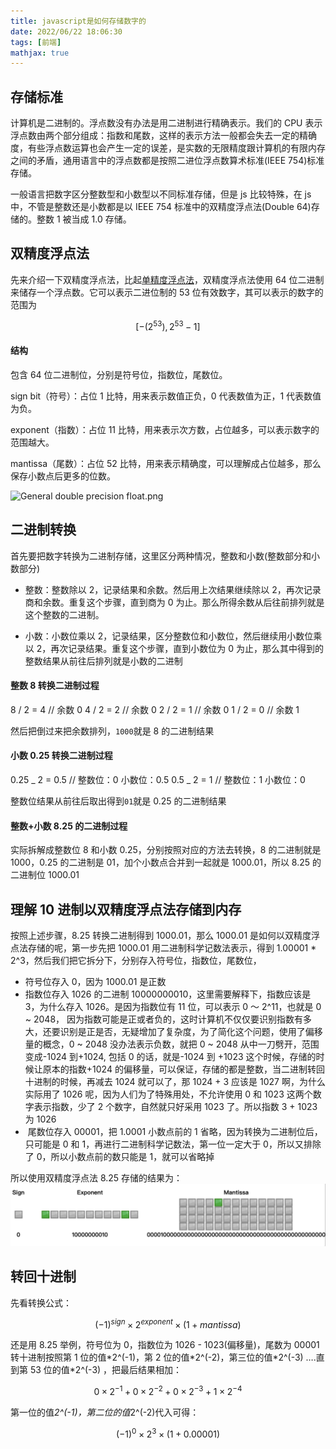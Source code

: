 ```yaml
---
title: javascript是如何存储数字的
date: 2022/06/22 18:06:30
tags: [前端]
mathjax: true
---
```


## 存储标准

计算机是二进制的。浮点数没有办法是用二进制进行精确表示。我们的 CPU 表示浮点数由两个部分组成：指数和尾数，这样的表示方法一般都会失去一定的精确度，有些浮点数运算也会产生一定的误差，是实数的无限精度跟计算机的有限内存之间的矛盾，通用语言中的浮点数都是按照二进位浮点数算术标准(IEEE 754)标准存储。

一般语言把数字区分整数型和小数型以不同标准存储，但是 js 比较特殊，在 js 中，不管是整数还是小数都是以 IEEE 754 标准中的双精度浮点法(Double 64)存储的。整数 1 被当成 1.0 存储。

## 双精度浮点法

先来介绍一下双精度浮点法，比起[单精度浮点法](https://zh.wikipedia.org/wiki/%E5%96%AE%E7%B2%BE%E5%BA%A6%E6%B5%AE%E9%BB%9E%E6%95%B8)，双精度浮点法使用 64 位二进制来储存一个浮点数。它可以表示二进位制的 53 位有效数字，其可以表示的数字的范围为

$$
[-(2^{53}),  2^{53} - 1]
$$

#### 结构

包含 64 位二进制位，分别是符号位，指数位，尾数位。

sign bit（符号）：占位 1 比特，用来表示数值正负，0 代表数值为正，1 代表数值为负。

exponent（指数）：占位 11 比特，用来表示次方数，占位越多，可以表示数字的范围越大。

mantissa（尾数）：占位 52 比特，用来表示精确度，可以理解成占位越多，那么保存小数点后更多的位数。

![General double precision float.png](https://upload.wikimedia.org/wikipedia/commons/7/76/General_double_precision_float.png)

## 二进制转换

首先要把数字转换为二进制存储，这里区分两种情况，整数和小数(整数部分和小数部分)

- 整数：整数除以 2，记录结果和余数。然后用上次结果继续除以 2，再次记录商和余数。重复这个步骤，直到商为 0 为止。那么所得余数从后往前排列就是这个整数的二进制。

- 小数：小数位乘以 2，记录结果，区分整数位和小数位，然后继续用小数位乘以 2，再次记录结果。重复这个步骤，直到小数位为 0 为止，那么其中得到的整数结果从前往后排列就是小数的二进制

#### 整数 8 转换二进制过程

8 / 2 = 4 // 余数 0
4 / 2 = 2 // 余数 0
2 / 2 = 1 // 余数 0
1 / 2 = 0 // 余数 1

然后把倒过来把余数排列，`1000`就是 8 的二进制结果

#### 小数 0.25 转换二进制过程

0.25 _ 2 = 0.5 // 整数位：0 小数位：0.5
0.5 _ 2 = 1 // 整数位：1 小数位：0

整数位结果从前往后取出得到`01`就是 0.25 的二进制结果

#### 整数+小数 8.25 的二进制过程

实际拆解成整数位 8 和小数 0.25，分别按照对应的方法去转换，8 的二进制就是 1000，0.25 的二进制是 01，加个小数点合并到一起就是 1000.01，所以 8.25 的二进制位 1000.01

## 理解 10 进制以双精度浮点法存储到内存

按照上述步骤，8.25 转换二进制得到 1000.01，那么 1000.01 是如何以双精度浮点法存储的呢，第一步先把 1000.01 用二进制科学记数法表示，得到 1.00001 \* 2^3，然后我们把它拆分下，分别存入符号位，指数位，尾数位，

- 符号位存入 0，因为 1000.01 是正数
- 指数位存入 1026 的二进制 10000000010，这里需要解释下，指数应该是 3，为什么存入 1026。是因为指数位有 11 位，可以表示 0 ～ 2^11，也就是 0 ~ 2048， 因为指数可能是正或者负的，这时计算机不仅仅要识别指数有多大，还要识别是正是否，无疑增加了复杂度，为了简化这个问题，使用了偏移量的概念，0 ~ 2048 没办法表示负数，就把 0 ~ 2048 从中一刀劈开，范围变成-1024 到+1024, 包括 0 的话，就是-1024 到 +1023 这个时候，存储的时候让原本的指数+1024 的偏移量，可以保证，存储的都是整数，当二进制转回十进制的时候，再减去 1024 就可以了，那 1024 + 3 应该是 1027 啊，为什么实际用了 1026 呢，因为人们为了特殊用处，不允许使用 0 和 1023 这两个数字表示指数，少了 2 个数字，自然就只好采用 1023 了。所以指数 3 + 1023 为 1026
- ​ 尾数位存入 00001，把 1.0001 小数点前的 1 省略，因为转换为二进制位后，只可能是 0 和 1，再进行二进制科学记数法，第一位一定大于 0，所以又排除了 0，所以小数点前的数只能是 1，就可以省略掉

所以使用双精度浮点法 8.25 存储的结果为：
![8.25 double 64 expamle](./javascript是如何存储数字的/f57192d6-0ec2-4ae9-af18-5c8393ad2ee1.png)

## 转回十进制

先看转换公式：

$$
(-1)^{sign} \times 2^{exponent}  \times  (1 + mantissa)
$$

还是用 8.25 举例，符号位为 0，指数位为 1026 - 1023(偏移量)，尾数为 00001 转十进制按照第 1 位的值\*2^(-1)，第 2 位的值\*2^(-2)，第三位的值\*2^(-3) ….直到第 53 位的值\*2^(-3) ，把最后结果相加：

$$
0 \times 2^{-1} + 0 \times 2^{-2}  + 0 \times 2^{-3}  + 1\times 2^{-4}
$$

第一位的值*2^(-1)，第二位的值*2^(-2)代入可得：

$$
(-1)^{0} \times 2^{3}  \times  (1 + 0.00001)
$$
